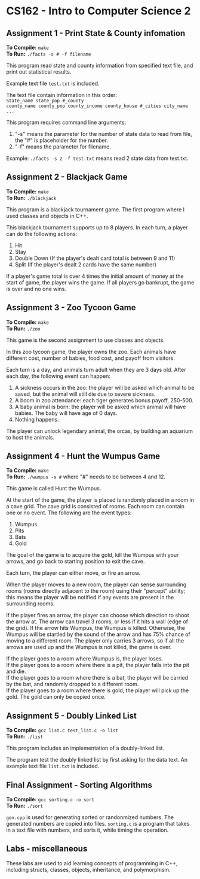 # CS162 - Intro to Computer Science 2
## Assignment 1 - Print State & County infomation
**To Compile:** `make`  
**To Run:** `./facts -s # -f filename`  

This program read state and county information from specified text file, and print out statistical results.

Example text file `test.txt` is included.

The text file contain information in this order:  
`State_name state_pop #_county`  
`county_name county_pop county_income county_house #_cities city_name`  
`...`  

This program requires command line arguments:  
1. "-s" means the parameter for the number of state data to read from file, the "#" is placeholder for the number.
2. "-f" means the parameter for filename.

Example: `./facts -s 2 -f test.txt` means read 2 state data from test.txt.

## Assignment 2 - Blackjack Game
**To Compile:** `make`  
**To Run:** `./blackjack`  

This program is a blackjack tournament game. The first program where I used classes and objects in C++.

This blackjack tournament supports up to 8 players. In each turn, a player can do the following actions:
1. Hit
2. Stay
3. Double Down (If the player's dealt card total is between 9 and 11)
4. Split (If the player's dealt 2 cards have the same number)

If a player's game total is over 4 times the initial amount of money at the start of game, the player wins the game.
If all players go bankrupt, the game is over and no one wins.

## Assignment 3 - Zoo Tycoon Game
**To Compile:** `make`  
**To Run:** `./zoo`  

This game is the second assignment to use classes and objects.

In this zoo tycoon game, the player owns the zoo. Each animals have different cost, number of babies, food cost, and payoff from visitors.

Each turn is a day, and animals turn adult when they are 3 days old. After each day, the following event can happen:
1. A sickness occurs in the zoo: the player will be asked which animal to be saved, but the animal will still die due to severe sickness.
2. A boom in zoo attendance: each tiger generates bonus payoff, 250-500.
3. A baby animal is born: the player will be asked which animal will have babies. The baby will have age of 0 days.
4. Nothing happens.

The player can unlock legendary animal, the orcas, by building an aquarium to host the animals.

## Assignment 4 - Hunt the Wumpus Game
**To Compile:** `make`  
**To Run:** `./wumpus -s #` where "#" needs to be between 4 and 12.  

This game is called Hunt the Wumpus. 

At the start of the game, the player is placed is randomly placed in a room in a cave grid. The cave grid is consisted of rooms. Each room can contain one or no event. The following are the event types:

1. Wumpus
2. Pits
3. Bats
4. Gold

The goal of the game is to acquire the gold, kill the Wumpus with your arrows, and go back to starting position to exit the cave.

Each turn, the player can either move, or fire an arrow. 

When the player moves to a new room, the player can sense surrounding rooms (rooms directly adjacent to the room) using their "percept" ability; this means the player will be notified if any events are present in the surrounding rooms. 

If the player fires an arrow, the player can choose which direction to shoot the arrow at. The arrow can travel 3 rooms, or less if it hits a wall (edge of the grid). If the arrow hits Wumpus, the Wumpus is killed. Otherwise, the Wumpus will be startled by the sound of the arrow and has 75% chance of moving to a different room. The player only carries 3 arrows, so if all the arrows are used up and the Wumpus is not killed, the game is over.

If the player goes to a room where Wumpus is, the player loses.  
If the player goes to a room where there is a pit, the player falls into the pit and die.  
If the player goes to a room where there is a bat, the player will be carried by the bat, and randomly dropped to a different room.  
If the player goes to a room where there is gold, the player will pick up the gold. The gold can only be copied once.  

## Assignment 5 - Doubly Linked List
**To Compile:** `gcc list.c test_list.c -o list`  
**To Run:** `./list`  

This program includes an implementation of a doubly-linked list.

The program test the doubly linked list by first asking for the data text. An example text file `list.txt` is included.

## Final Assignment - Sorting Algorithms
**To Compile:** `gcc sorting.c -o sort`  
**To Run:** `./sort`  

`gen.cpp` is used for generating sorted or randonmized numbers. The generated numbers are copied into files. 
`sorting.c` is a program that takes in a text file with numbers, and sorts it, while timing the operation.

## Labs - miscellaneous

These labs are used to aid learning concepts of programming in C++, including structs, classes, objects, inheritance, and polymorphism.
